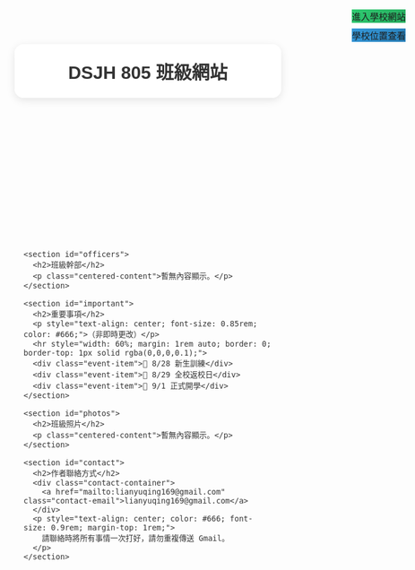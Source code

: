<html lang="zh-Hant">
<head>
  <meta charset="UTF-8" />
  <meta name="viewport" content="width=device-width, initial-scale=1" />
  <title>DSJH 805 班級網站</title>
  <meta name="description" content="東新國中805班官方網站，提供課表、公告與聯絡資訊">
  <meta name="keywords" content="東新國中,805班,班級網站,課表,班級公告">
  <meta property="og:title" content="東新國中805班級官方網站">
  <meta property="og:description" content="東新國中805班的官方網站，提供最新課表、班級公告和聯絡資訊">
  
  <!-- 關鍵CSS內聯 -->
  <style>
    :root, body, header {
      --gradient-x: 50%;
      --gradient-y: 50%;
      --gradient-opacity: 0;
    }
    
    * {
      box-sizing: border-box;
      margin: 0;
      padding: 0;
      scroll-behavior: smooth;
    }
    
    body {
      background-size: cover;
      background-attachment: fixed;
      min-height: 100vh;
      color: #333;
      font-size: medium;
      overflow-x: hidden;
      font-family: -apple-system, BlinkMacSystemFont, 'Segoe UI', Roboto, sans-serif;
    }
    
    header {
      text-align: center;
      margin: 2rem auto 1rem;
      backdrop-filter: blur(16px) saturate(180%);
      -webkit-backdrop-filter: blur(16px) saturate(180%);
      background-color: rgba(255, 255, 255, 0.85);
      border-radius: 16px;
      border: 1px solid rgba(255, 255, 255, 0.3);
      padding: 1.5rem;
      max-width: 800px;
      position: relative;
      box-shadow: 0 4px 15px rgba(0, 0, 0, 0.1);
      will-change: transform, opacity;
      backface-visibility: hidden;
    }
    
    /* 非關鍵CSS異步加載 */
  </style>
  
  <!-- 預加載資源 -->
  <link rel="preconnect" href="https://fonts.gstatic.com" crossorigin>
  <link rel="preload" href="https://fonts.googleapis.com/css2?family=Noto+Sans+TC:wght@400;700&display=swap" as="style">
  <link rel="stylesheet" href="https://fonts.googleapis.com/css2?family=Noto+Sans+TC:wght@400;700&display=swap" media="print" onload="this.media='all'">
</head>
<body>
  <!-- 高性能粒子背景 -->
  <div id="particles-js"></div>
  
  <!-- 右上角漸變色按鈕 -->
  <div class="btn-container">
    <a href="https://www.dsjh.ptc.edu.tw/nss/p/index" class="school-btn" target="_blank" rel="noopener noreferrer">進入學校網站</a>
    <a href="https://www.google.com/maps?q=928屏東縣東港鎮東新路1號" class="location-btn" target="_blank" rel="noopener noreferrer">學校位置查看</a>
  </div>
  
  <!-- 漸變色返回頂部按鈕 -->
  <a href="#" class="back-to-top" aria-label="返回頂部">↑ 返回頂部</a>

  <header role="banner">
    <h1 id="title" aria-label="東新國中805班級網站">DSJH 805 班級網站</h1>
  </header>

  <main>
    <section id="schedule">
      <h2>課表</h2>
      <p class="centered-content">暫無內容顯示。</p>
    </section>

    <section id="officers">
      <h2>班級幹部</h2>
      <p class="centered-content">暫無內容顯示。</p>
    </section>

    <section id="important">
      <h2>重要事項</h2>
      <p style="text-align: center; font-size: 0.85rem; color: #666;">（非即時更改）</p>
      <hr style="width: 60%; margin: 1rem auto; border: 0; border-top: 1px solid rgba(0,0,0,0.1);">
      <div class="event-item">📌 8/28 新生訓練</div>
      <div class="event-item">📌 8/29 全校返校日</div>
      <div class="event-item">📌 9/1 正式開學</div>
    </section>

    <section id="photos">
      <h2>班級照片</h2>
      <p class="centered-content">暫無內容顯示。</p>
    </section>

    <section id="contact">
      <h2>作者聯絡方式</h2>
      <div class="contact-container">
        <a href="mailto:lianyuqing169@gmail.com" class="contact-email">lianyuqing169@gmail.com</a>
      </div>
      <p style="text-align: center; color: #666; font-size: 0.9rem; margin-top: 1rem;">
        請聯絡時將所有事情一次打好，請勿重複傳送 Gmail。
      </p>
    </section>
  </main>

  <footer>
    <div id="footer-text">此網站為學生自行製作，非東新國中官方製作。</div>
  </footer>

  <!-- 非關鍵CSS -->
  <link rel="stylesheet" href="non-critical.css" media="none" onload="if(media!='all')media='all'">
  <noscript><link rel="stylesheet" href="non-critical.css"></noscript>

  <script>
    // 高性能粒子系統
    class ParticleSystem {
      constructor() {
        this.canvas = document.createElement('canvas');
        this.ctx = this.canvas.getContext('2d');
        this.particles = [];
        this.container = document.getElementById('particles-js');
        this.container.appendChild(this.canvas);
        this.animationId = null;
        this.resize();
        this.animate();
        
        this.debouncedResize = this.debounce(() => this.resize(), 100);
        window.addEventListener('resize', this.debouncedResize, { passive: true });
      }

      resize() {
        this.width = this.canvas.width = this.container.offsetWidth;
        this.height = this.canvas.height = this.container.offsetHeight;
        this.particles = this.createParticles();
      }

      createParticles() {
        const count = Math.min(this.width / 3, 150);
        return Array.from({ length: count }, () => ({
          x: Math.random() * this.width,
          y: Math.random() * this.height,
          size: Math.random() * 3 + 1,
          speedX: (Math.random() - 0.5) * 0.3,
          speedY: (Math.random() - 0.5) * 0.3,
          opacity: Math.random() * 0.4 + 0.1
        }));
      }

      animate() {
        this.ctx.clearRect(0, 0, this.width, this.height);
        
        this.particles.forEach(p => {
          p.x += p.speedX;
          p.y += p.speedY;
          
          if (p.x > this.width) p.x = 0;
          if (p.x < 0) p.x = this.width;
          if (p.y > this.height) p.y = 0;
          if (p.y < 0) p.y = this.height;
          
          this.ctx.fillStyle = `rgba(255, 255, 255, ${p.opacity})`;
          this.ctx.beginPath();
          this.ctx.arc(p.x, p.y, p.size, 0, Math.PI * 2);
          this.ctx.fill();
        });
        
        this.animationId = requestAnimationFrame(() => this.animate());
      }

      debounce(func, wait) {
        let timeout;
        return function() {
          const context = this, args = arguments;
          clearTimeout(timeout);
          timeout = setTimeout(() => func.apply(context, args), wait);
        };
      }

      destroy() {
        cancelAnimationFrame(this.animationId);
        window.removeEventListener('resize', this.debouncedResize);
        this.container.removeChild(this.canvas);
      }
    }

    // 滾動動畫控制器
    class ScrollAnimator {
      constructor() {
        this.lastKnownScrollY = 0;
        this.ticking = false;
        this.backToTop = document.querySelector('.back-to-top');
        this.sections = document.querySelectorAll('section, footer');
        
        this.handleScroll = this.handleScroll.bind(this);
        window.addEventListener('scroll', this.handleScroll, { passive: true });
        this.checkVisibility();
      }
      
      handleScroll() {
        this.lastKnownScrollY = window.scrollY;
        this.requestTick();
      }
      
      requestTick() {
        if (!this.ticking) {
          requestAnimationFrame(() => this.update());
          this.ticking = true;
        }
      }
      
      update() {
        const scrollY = this.lastKnownScrollY;
        const opacity = Math.min(scrollY / 300, 1);
        this.backToTop.style.display = opacity > 0 ? 'block' : 'none';
        this.backToTop.style.opacity = opacity;
        
        document.getElementById('particles-js').style.transform = 
          `translate3d(0, ${scrollY * 0.3}px, 0)`;
        
        this.checkVisibility();
        this.ticking = false;
      }
    
      checkVisibility() {
        const viewportHeight = window.innerHeight;
        const triggerPoint = viewportHeight * 0.75;
        
        this.sections.forEach(section => {
          const rect = section.getBoundingClientRect();
          if (rect.top < triggerPoint) {
            section.style.opacity = 1;
            section.style.transform = 'translate3d(0, 0, 0)';
          }
        });
      }
    }

    // 漸變色效果控制器
    class GradientEffect {
      constructor() {
        this.sections = document.querySelectorAll('section, footer');
        this.setupEvents();
      }
      
      setupEvents() {
        this.sections.forEach(section => {
          section.addEventListener('mousemove', (e) => this.handleMouseMove(e, section));
          section.addEventListener('mouseenter', () => {
            section.style.setProperty('--gradient-opacity', '0.8');
          });
          section.addEventListener('mouseleave', () => {
            section.style.setProperty('--gradient-opacity', '0');
          });
        });
      }
      
      handleMouseMove(e, section) {
        const rect = section.getBoundingClientRect();
        const x = ((e.clientX - rect.left) / rect.width) * 100;
        const y = ((e.clientY - rect.top) / rect.height) * 100;
        
        section.style.setProperty('--gradient-x', `${x}%`);
        section.style.setProperty('--gradient-y', `${y}%`);
      }
    }

    // 性能監測
    function measurePerformance() {
      if (window.performance && window.performance.timing) {
        const timing = window.performance.timing;
        const metrics = {
          dns: timing.domainLookupEnd - timing.domainLookupStart,
          tcp: timing.connectEnd - timing.connectStart,
          ttfb: timing.responseStart - timing.requestStart,
          pageLoad: timing.loadEventEnd - timing.navigationStart,
          domReady: timing.domComplete - timing.domLoading
        };
        
        console.log('Performance Metrics:', metrics);
      }
    }

    // DOM加載完成後初始化
    document.addEventListener('DOMContentLoaded', () => {
      // 使用微任務優化初始渲染
      setTimeout(() => {
        window.particleSystem = new ParticleSystem();
        new ScrollAnimator();
        new GradientEffect();
        
        // 預加載關鍵資源
        const preload = () => {
          const img = new Image();
          img.src = 'https://images.unsplash.com/photo-1506744038136-46273834b3fb';
        };
        
        if ('requestIdleCallback' in window) {
          requestIdleCallback(preload);
        } else {
          setTimeout(preload, 500);
        }
      }, 0);
      
      // 平滑滾動到錨點
      document.querySelectorAll('a[href^="#"]').forEach(anchor => {
        anchor.addEventListener('click', function(e) {
          e.preventDefault();
          const target = document.querySelector(this.getAttribute('href'));
          if (target) {
            target.scrollIntoView({
              behavior: 'smooth',
              block: 'start'
            });
          }
        });
      });

      // 點擊水波紋效果
      document.addEventListener('click', (e) => {
        const ripple = document.createElement('div');
        ripple.className = 'ripple-effect';
        ripple.style.left = `${e.clientX}px`;
        ripple.style.top = `${e.clientY}px`;
        document.body.appendChild(ripple);
        setTimeout(() => ripple.remove(), 1000);
      });
      
      // 頁面完全加載後測量性能
      window.addEventListener('load', () => {
        setTimeout(measurePerformance, 0);
      });
    });

    // 頁面卸載時清理資源
    window.addEventListener('beforeunload', () => {
      if (window.particleSystem) {
        window.particleSystem.destroy();
      }
    });
  </script>

  <!-- 非關鍵CSS內容 -->
  <style id="non-critical-css">
    :root {
      --gradient-x: 50%;
      --gradient-y: 50%;
      --gradient-opacity: 0;
    }
    
    * {
      animation-timing-function: cubic-bezier(0.42, 0, 0.58, 1);
      transition-timing-function: cubic-bezier(0.42, 0, 0.58, 1);
    }
    
    body {
      font-family: 'Noto Sans TC', sans-serif;
    }
    
    /* 高性能粒子背景 */
    #particles-js {
      position: fixed;
      top: 0;
      left: 0;
      width: 100%;
      height: 100%;
      z-index: -1;
      pointer-events: none;
      transform: translate3d(0, 0, 0);
      will-change: transform;
    }
    
    header h1 {
      text-align: center;
      width: 100%;
      margin: 0 auto;
      padding: 0;
    }

    /* 原有區塊樣式 + 流暢優化 + 漸變色效果 */
    section, footer {
      opacity: 0;
      transform: translate3d(0, 50px, 0);
      animation: 
        fadeIn 0.8s ease forwards,
        slideUp 0.8s cubic-bezier(0.42, 0, 0.58, 1) forwards;
      backdrop-filter: blur(16px) saturate(180%);
      -webkit-backdrop-filter: blur(16px) saturate(180%);
      background-color: rgba(255, 255, 255, 0.85);
      border-radius: 12px;
      padding: 1.5rem;
      box-shadow: 0 4px 15px rgba(0, 0, 0, 0.1);
      margin-bottom: 2rem;
      border: 1px solid rgba(255, 255, 255, 0.3);
      transition: transform 0.6s cubic-bezier(0.25, 0.1, 0.25, 1), 
                  box-shadow 0.6s ease;
      will-change: transform, opacity;
      backface-visibility: hidden;
      perspective: 1000px;
      position: relative;
      overflow: hidden;
    }
    
    @keyframes fadeIn {
      0% { opacity: 0; }
      100% { opacity: 1; }
    }
    
    @keyframes slideUp {
      0% { transform: translate3d(0, 50px, 0); }
      100% { transform: translate3d(0, 0, 0); }
    }
    
    /* 漸變色覆蓋層 */
    section::after, footer::after {
      content: '';
      position: absolute;
      top: 0;
      left: 0;
      width: 100%;
      height: 100%;
      background: radial-gradient(
        circle at var(--gradient-x) var(--gradient-y),
        rgba(52, 152, 219, 0.15),
        rgba(255, 255, 255, 0)
      );
      opacity: var(--gradient-opacity);
      transition: opacity 0.6s ease;
      pointer-events: none;
      z-index: -1;
    }
    
    /* 流暢懸停效果 */
    section:hover {
      transform: scale(1.02) translateZ(0) !important;
      box-shadow: 0 10px 25px rgba(0, 0, 0, 0.15) !important;
    }
    
    header { animation-delay: 0.1s; }
    section:nth-of-type(1) { animation-delay: 0.3s; }
    section:nth-of-type(2) { animation-delay: 0.5s; }
    section:nth-of-type(3) { animation-delay: 0.7s; }
    footer { animation-delay: 0.9s; }

    /* 按鈕容器 */
    .btn-container {
      position: fixed;
      top: 20px;
      right: 20px;
      display: flex;
      flex-direction: column;
      gap: 10px;
      z-index: 1000;
      will-change: transform;
      backface-visibility: hidden;
    }

    /* 漸變色按鈕 */
    .school-btn, .location-btn, .back-to-top {
      padding: 0.6rem 1.2rem;
      border: none;
      border-radius: 20px;
      cursor: pointer;
      text-decoration: none;
      font-size: 0.9rem;
      text-align: center;
      white-space: nowrap;
      color: #fff;
      user-select: none;
      transition: all 0.6s cubic-bezier(0.25, 0.1, 0.25, 1);
      position: relative;
      overflow: hidden;
      box-shadow: 0 4px 15px rgba(0,0,0,0.2);
      transform: translate3d(0, 0, 0);
      background-size: 200% auto;
      will-change: transform, box-shadow, background-position;
      backface-visibility: hidden;
    }
    
    .school-btn {
      background-image: linear-gradient(135deg, #2ecc71 0%, #27ae60 50%, #2ecc71 100%);
    }
    .school-btn:hover {
      background-position: right center;
      transform: translate3d(0, -3px, 0);
      box-shadow: 0 10px 25px rgba(0,0,0,0.2);
    }
    
    .location-btn {
      background-image: linear-gradient(135deg, #3498db 0%, #2980b9 50%, #3498db 100%);
    }
    .location-btn:hover {
      background-position: right center;
      transform: translate3d(0, -3px, 0);
      box-shadow: 0 10px 25px rgba(0,0,0,0.2);
    }
    
    .back-to-top {
      background-image: linear-gradient(135deg, #9b59b6 0%, #8e44ad 50%, #9b59b6 100%);
      display: none;
      opacity: 0;
      transition: opacity 0.4s ease;
    }
    .back-to-top:hover {
      background-position: right center;
      transform: translate3d(0, -3px, 0);
      box-shadow: 0 10px 25px rgba(0,0,0,0.2);
    }
    
    /* iOS風格點擊反饋 */
    .btn-container a:active {
      transform: translate3d(0, 1px, 0) scale(0.98);
      transition-duration: 0.1s;
    }
    
    /* 按鈕光暈效果 */
    .school-btn::after, .location-btn::after {
      content: '';
      position: absolute;
      top: -50%;
      left: -50%;
      width: 200%;
      height: 200%;
      background: linear-gradient(
        to bottom right,
        rgba(255,255,255,0.3) 0%,
        rgba(255,255,255,0) 60%
      );
      transform: rotate(30deg);
      opacity: 0;
      transition: opacity 0.3s;
    }
    .school-btn:hover::after, 
    .location-btn:hover::after {
      opacity: 1;
    }

    main {
      max-width: 1000px;
      margin: 0 auto;
      padding: 1rem;
      transform: translate3d(0, 0, 0);
    }

    /* 重要事項樣式 */
    .event-item {
      text-align: center;
      margin: 1rem 0;
      padding: 0.8rem;
      background: rgba(255,255,255,0.6);
      border-radius: 8px;
      box-shadow: 0 2px 5px rgba(0,0,0,0.05);
      transition: transform 0.3s ease;
      will-change: transform;
    }
    .event-item:hover {
      transform: translate3d(0, -2px, 0);
    }

    /* 聯絡方式 */
    .contact-container {
      text-align: center;
      margin-top: 1rem;
    }
    .contact-email {
      display: inline-block;
      background: rgba(255,255,255,0.7);
      padding: 0.8rem 1.5rem;
      border-radius: 30px;
      margin: 0.5rem auto;
      color: #3498db;
      text-decoration: none;
      transition: all 0.6s cubic-bezier(0.25, 0.1, 0.25, 1);
      box-shadow: 0 2px 5px rgba(0,0,0,0.1);
      transform: translate3d(0, 0, 0);
      will-change: transform, background;
    }
    .contact-email:hover {
      background: rgba(52, 152, 219, 0.2);
      transform: translate3d(0, -3px, 0);
      box-shadow: 0 4px 8px rgba(0,0,0,0.15);
    }

    /* 頁尾 */
    footer {
      text-align: center;
      font-size: 0.9rem;
      will-change: transform, opacity;
    }

    /* 內容居中樣式 */
    .centered-content {
      text-align: center;
      padding: 1rem 0;
    }

    /* 水波紋效果 */
    .ripple-effect {
      position: fixed;
      width: 20px;
      height: 20px;
      background: rgba(255,255,255,0.6);
      border-radius: 50%;
      transform: translate3d(-50%, -50%, 0) scale(0);
      animation: ripple 1s cubic-bezier(0.42, 0, 0.58, 1);
      pointer-events: none;
      z-index: 1000;
    }
    
    @keyframes ripple {
      to {
        transform: translate3d(-50%, -50%, 0) scale(10);
        opacity: 0;
      }
    }

    /* RWD 響應式設計 */
    @media (max-width: 768px) {
      header, section {
        margin: 1rem;
      }
      .btn-container {
        top: 10px;
        right: 10px;
      }
      
      /* 手機端減弱動畫 */
      section:hover {
        transform: none !important;
      }
      
      /* 手機端減少粒子數量 */
      #particles-js canvas {
        opacity: 0.7;
      }
      
      /* 手機端禁用漸變色效果 */
      section::after, footer::after {
        display: none;
      }
    }
  </style>
</body>
</html>
